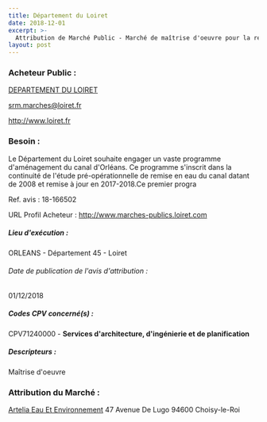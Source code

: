 ```yaml
---
title: Département du Loiret
date: 2018-12-01
excerpt: >-
  Attribution de Marché Public - Marché de maîtrise d'oeuvre pour la restauration du canal d'Orléans - Programme 2018-2021
layout: post
---
```


### Acheteur Public : 
<a href="/acheteur-137/siren-224500017"> DEPARTEMENT DU LOIRET</a><br/>



srm.marches@loiret.fr


http://www.loiret.fr
### Besoin :

Le Département du Loiret souhaite engager un vaste programme d'aménagement du canal d'Orléans. Ce programme s'inscrit dans la continuité de l'étude pré-opérationnelle de remise en eau du canal datant de 2008 et remise à jour en 2017-2018.Ce premier progra

Ref. avis : 18-166502

URL Profil Acheteur : http://www.marches-publics.loiret.com

##### Lieu d'exécution :

ORLEANS - Département 45 - Loiret

###### Date de publication de l'avis d'attribution : 
01/12/2018

##### Codes CPV concerné(s) :
CPV71240000 - **Services d'architecture, d'ingénierie et de planification** <br/>

##### Descripteurs :
Maîtrise d'oeuvre <br/>

### Attribution du Marché :
<a href="/entreprise-577/siren-802044776"> Artelia Eau Et Environnement</a>    47 Avenue De Lugo 94600 Choisy-le-Roi <br/>
